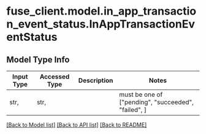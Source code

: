# fuse_client.model.in_app_transaction_event_status.InAppTransactionEventStatus

## Model Type Info
Input Type | Accessed Type | Description | Notes
------------ | ------------- | ------------- | -------------
str,  | str,  |  | must be one of ["pending", "succeeded", "failed", ] 

[[Back to Model list]](../../README.md#documentation-for-models) [[Back to API list]](../../README.md#documentation-for-api-endpoints) [[Back to README]](../../README.md)

